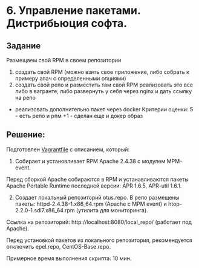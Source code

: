 # 6. Управление пакетами. Дистрибьюция софта.
## Задание

Размещаем свой RPM в своем репозитории
1) создать свой RPM (можно взять свое приложение, либо собрать к примеру апач с определенными опциями)
2) создать свой репо и разместить там свой RPM
реализовать это все либо в вагранте, либо развернуть у себя через nginx и дать ссылку на репо 

* реализовать дополнительно пакет через docker
Критерии оценки: 5 - есть репо и рпм
+1 - сделан еще и докер образ

## Решение:
Подготовлен [Vagrantfile](Vagrantfile) с описанием, который: 

1) Собирает и установливает RPM Apache 2.4.38 с модулем MPM-event. 

Перед сборкой Apache собираются в RPM и устанавливаются пакеты Apache Portable Runtime последней версии: APR 1.6.5, APR-util 1.6.1.

2) Создает локальный репозиторий otus.repo. В репо размещены пакеты: httpd-2.4.38-1.x86_64.rpm (Apache с MPM event) и htop-2.2.0-1.sdl7.x86_64.rpm (утилита для мониторинга).

Ссылка на репозиторий: http://localhost:8080/local_repo/ (работает под Apache).

 Перед установкой пакетов из локального репозитория, рекомендуется отключить epel.repo, CentOS-Base.repo. 

 Примерное время выполнения скрипта: 10 мин.